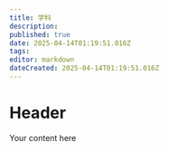 ```yaml
---
title: 学科
description: 
published: true
date: 2025-04-14T01:19:51.016Z
tags: 
editor: markdown
dateCreated: 2025-04-14T01:19:51.016Z
---
```


# Header
Your content here